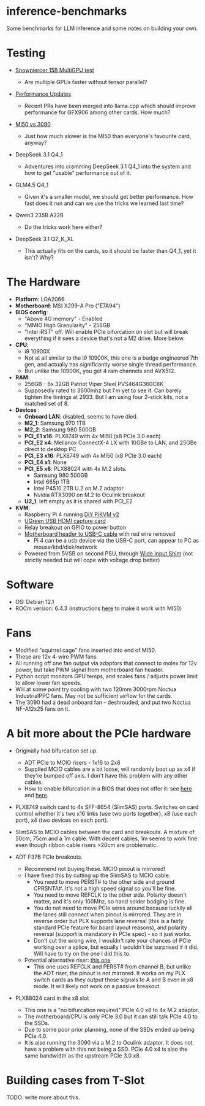 # inference-benchmarks
Some benchmarks for LLM inference and some notes on building your own.

# Testing

- [Snowpiercer 15B MultiGPU test](multi-gpu.md)
    - Are multiple GPUs faster without tensor parallel?

- [Performance Updates](performance-updates.md)
    - Recent PRs have been merged into llama.cpp which should improve performance for GFX906 among other cards. How much?

- [MI50 vs 3090](mi50-vs-3090.md)
    - Just how much slower is the MI50 than everyone's favourite card, anyway?

- DeepSeek 3.1 Q4_1
    - Adventures into cramming DeepSeek 3.1 Q4_1 into the system and how to get "usable" performance out of it.

- GLM4.5 Q4_1
    - Given it's a smaller model, we should get better performance. How fast does it run and can we use the tricks we learned last time?

- Qwen3 235B A22B
    - Do the tricks work here either?

- DeepSeek 3.1 Q2_K_XL
    - This actually fits on the cards, so it should be faster than Q4_1, yet it isn't? Why?

# The Hardware

- **Platform**: LGA2066
- **Motherboard**: MSI X299-A Pro ("E7A94")
- **BIOS config**:
    - "Above 4G memory" - Enabled
    - "MMIO High Granularity" - 256GB
    - "Intel iRST" off. Will enable PCIe bifurcation on slot but will break everything if it sees a device that's not a M2 drive. More below.
- **CPU**:
    - i9 10900X
    - Not at all similar to the i9 10900K, this one is a badge engineered 7th gen, and actually has significantly worse single thread performance.
    - But unlike the 10900K, you get 4 ram channels and AVX512.
- **RAM**:
    - 256GB - 8x 32GB Patriot Viper Steel PVS464G360C8K
    - Supposedly rated to 3600mhz but I'm yet to see it. Can barely tighten the timings at 2933. But I am using four 2-stick kits, not a matched set of 8.
- **Devices** :
    - **Onboard LAN**: disabled, seems to have died.
    - **M2_1**: Samsung 970 1TB
    - **M2_2**: Samsung 980 500GB
    - **PCI_E1 x16**: PLX8749 with 4x MI50 (x8 PCIe 3.0 each)
    - **PCI_E2 x4**: Mellanox ConnectX-4 LX with 10GBe to LAN, and 25GBe direct to desktop PC
    - **PCI_E3 x16**: PLX8749 with 4x MI50 (x8 PCIe 3.0 each)
    - **PCI_E4 x1**: None
    - **PCI_E5 x8**: PLX88024 with 4x M.2 slots.
        - Samsung 980 500GB
        - Intel 665p 1TB
        - Intel P4510 2TB U.2 on M.2 adaptor
        - Nvidia RTX3090 on M.2 to Oculink breakout
    - **U2_1**: left empty as it is shared with PCI_E2
- **KVM**:
    - Raspberry Pi 4 running [DiY PiKVM v2](https://docs.pikvm.org/v2/)
    - [UGreen USB HDMI capture card](https://www.amazon.com.au/dp/B0DGXJS6BF?ref=ppx_yo2ov_dt_b_fed_asin_title)
    - Relay breakout on GPIO to power button
    - [Motherboard header to USB-C cable](https://www.aliexpress.com/item/1005008672546194.html?) with red wire removed
        - Pi 4 can be a usb device via the USB-C port, can appear to PC as mouse/kbd/disk/network
    - Powered from 5VSB on second PSU, through [Wide Input Shim](https://shop.pimoroni.com/products/wide-input-shim?variant=2168104321034) (not strictly needed but will cope with voltage drop better)

# Software
- OS: Debian 12.1
- ROCm version: 6.4.3 (instructions [here](https://github.com/ROCm/ROCm/issues/4625#issuecomment-2934325443) to make it work with MI50)

# Fans
- Modified "squirrel cage" fans inserted into end of MI50.
- These are 12v 4-wire PWM fans.
- All running off one fan output via adaptors that connect to molex for 12v power, but take PWM signal from motherboard fan header.
- Python script monitors GPU temps, and scales fans / adjusts power limit to allow lower fan speeds.
- Will at some point try cooling with two 120mm 3000rpm Noctua IndustrialPPC fans. May not be sufficient airflow for the cards.
- The 3090 had a dead onboard fan - deshrouded, and put two Noctua NF-A12x25 fans on it.

# A bit more about the PCIe hardware
- Originally had bifurcation set up.
    - ADT PCIe to MCIO risers - 1x16 to 2x8
    - Supplied MCIO cables are a bit loose, will randomly boot up as x4 if they're bumped off axis. I don't have this problem with any other cables.
    - How to enable bifurcation in a BIOS that does not offer it: see [here](https://www.reddit.com/r/Amd/comments/14bnqh3/guide_about_how_to_check_pcie_bifurcation_support/) and [here](https://winraid.level1techs.com/t/guide-how-to-bifurcate-a-pci-e-slot/32279).

- PLX8749 switch card to 4x SFF-8654 (SlimSAS) ports. Switches on card control whether it's two x16 links (use two ports together), x8 (use each port), x4 (two devices on each port).
- SlimSAS to MCIO cables between the card and breakouts. A mixture of 50cm, 75cm and a 1m cable. With decent cables, 1m seems to work fine even though ribbon cable risers >20cm are problematic.
- ADT F37B PCIe breakouts.
    - Recommend not buying these. MCIO pinout is mirrored!
    - I have fixed this by cutting up the SlimSAS to MCIO cable.
        - You need to move PERST# to the other side and ground CPRSNTA#. It's not a high speed signal so you'll be fine.
        - You need to move REFCLK to the other side. Polarity doesn't matter, and it's only 100Mhz, so hand solder bodging is fine.
        - You do not need to move PCIe wires around because luckily all the lanes still connect when pinout is mirrored. They are in reverse order but PLX supports lane reversal (this is a fairly standard PCIe feature for board layout reasons), and polarity reversal (support is mandatory in PCIe spec) - so it just works.
        - Don't cut the wrong wire, I wouldn't rate your chances of PCIe working over a splice, but equally I wouldn't be surprised if it did. Will have to try on the one I did this to.
    - Potential alternative riser: [this one](https://www.aliexpress.com/item/1005008340538991.html)
        - This one uses REFCLK and PERST# from channel B, but unlike the ADT riser, the pinout is not mirrored. It works on my PLX switch cards as they output those signals to A and B even in x8 mode. It will likely not work on a passive breakout.
- PLX88024 card in the x8 slot
    - This one is a "no bifurcation required" PCIe 4.0 x8 to 4x M.2 adaptor.
    - The motherboard/CPU is only PCIe 3.0 but it can still talk PCIe 4.0 to the SSDs.
    - Due to some poor prior planning, none of the SSDs ended up being PCIe 4.0.
    - It is also running the 3090 via a M.2 to Oculink adaptor. It does not have a problem with this not being a SSD. PCIe 4.0 x4 is also the same bandwidth as the upstream PCIe 3.0 x8.

# Building cases from T-Slot

TODO: write more about this.
